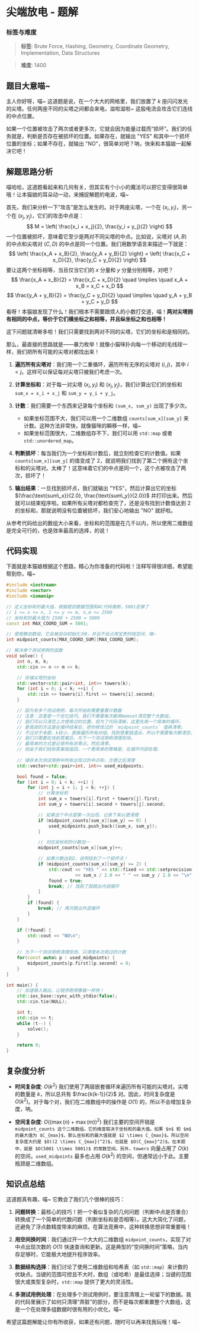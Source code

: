 # 尖端放电 - 题解

### 标签与难度
> **标签**: Brute Force, Hashing, Geometry, Coordinate Geometry, Implementation, Data Structures

> **难度**: 1400

## 题目大意喵~

主人你好呀，喵~ 这道题是说，在一个大大的网格里，我们放置了 $k$ 座闪闪发光的尖塔。任何两座不同的尖塔之间都会来电，滋啦滋啦~ 这股电流会攻击它们连线的中点位置。

如果一个位置被攻击了两次或者更多次，它就会因为能量过载而“损坏”。我们的任务就是，判断是否存在被损坏的位置。如果存在，就输出 "YES" 和其中一个损坏位置的坐标；如果不存在，就输出 "NO"，很简单对吧？呐，快来和本猫娘一起解决它吧！

## 解题思路分析

喵哈哈，这道题看起来和几何有关，但其实有个小小的魔法可以把它变得很简单哦！让本猫娘的耳朵动一动，来捕捉解题的电波，喵~

首先，我们来分析一下“攻击”是怎么发生的。对于两座尖塔，一个在 $(x_i, y_i)$，另一个在 $(x_j, y_j)$，它们的攻击中点是：
$$
M = \left( \frac{x_i + x_j}{2}, \frac{y_i + y_j}{2} \right)
$$
一个位置被损坏，意味着它至少是两对不同尖塔的中点。比如说，尖塔对 $(A, B)$ 的中点和尖塔对 $(C, D)$ 的中点是同一个位置。我们用数学语言来描述一下就是：
$$
\left( \frac{x_A + x_B}{2}, \frac{y_A + y_B}{2} \right) = \left( \frac{x_C + x_D}{2}, \frac{y_C + y_D}{2} \right)
$$
要让这两个坐标相等，当且仅当它们的 $x$ 分量和 $y$ 分量分别相等，对吧？
$$
\frac{x_A + x_B}{2} = \frac{x_C + x_D}{2} \quad \implies \quad x_A + x_B = x_C + x_D
$$
$$
\frac{y_A + y_B}{2} = \frac{y_C + y_D}{2} \quad \implies \quad y_A + y_B = y_C + y_D
$$
看呀！本猫娘发现了什么！我们根本不需要跟烦人的小数打交道，喵！**两对尖塔拥有相同的中点，等价于它们横坐标之和相等，并且纵坐标之和也相等！**

这下问题就清晰多啦！我们只需要找到两对不同的尖塔，它们的坐标和是相同的。

那么，最直接的思路就是——暴力枚举！就像小猫咪扑向每一个移动的毛线球一样，我们把所有可能的尖塔对都找出来！

1.  **遍历所有尖塔对**：我们用一个二重循环，遍历所有无序的尖塔对 $(i, j)$，其中 $i < j$。这样可以保证每对尖塔只被我们考虑一次。

2.  **计算坐标和**：对于每一对尖塔 $(x_i, y_i)$ 和 $(x_j, y_j)$，我们计算出它们的坐标和 `sum_x = x_i + x_j` 和 `sum_y = y_i + y_j`。

3.  **计数**：我们需要一个东西来记录每个坐标和 `(sum_x, sum_y)` 出现了多少次。
    *   如果坐标范围不大，我们可以用一个二维数组 `counts[sum_x][sum_y]` 来计数。这种方法非常快，就像猫咪的瞬移一样，喵~
    *   如果坐标范围很大，二维数组存不下，我们可以用 `std::map` 或者 `std::unordered_map`。

4.  **判断损坏**：每当我们为一个坐标和计数后，就立刻检查它的计数值。如果 `counts[sum_x][sum_y]` 的值变成了 2，就说明我们找到了第二个拥有这个坐标和的尖塔对。太棒了！这意味着它们的中点是同一个，这个点被攻击了两次，损坏了！

5.  **输出结果**：一旦找到损坏点，我们就输出 "YES"，然后计算出它的坐标 $(\frac{\text{sum\_x}}{2.0}, \frac{\text{sum\_y}}{2.0})$ 并打印出来。然后就可以结束程序啦。如果所有尖塔对都检查完了，还是没有找到计数值达到 2 的坐标和，那就说明没有位置被损坏，我们安心地输出 "NO" 就好啦。

从参考代码给出的数组大小来看，坐标和的范围是在几千以内，所以使用二维数组是完全可行的，也是效率最高的选择，的说！

## 代码实现

下面就是本猫娘根据这个思路，精心为你准备的代码啦！注释写得很详细，希望能帮到你，喵~

```cpp
#include <iostream>
#include <vector>
#include <iomanip>

// 定义坐标和的最大值，根据题目数据范围和AC代码推断，5001足够了
// 1 <= x <= n, 1 <= y <= m, n,m <= 2500
// 坐标和的最大值为 2500 + 2500 = 5000
const int MAX_COORD_SUM = 5001;

// 使用静态数组，它会被自动初始化为0，并且不会占用宝贵的栈空间，喵~
int midpoint_counts[MAX_COORD_SUM][MAX_COORD_SUM];

// 解决单个测试用例的函数
void solve() {
    int n, m, k;
    std::cin >> n >> m >> k;

    // 存储尖塔的坐标
    std::vector<std::pair<int, int>> towers(k);
    for (int i = 0; i < k; ++i) {
        std::cin >> towers[i].first >> towers[i].second;
    }

    // 因为有多个测试用例，每次开始前需要重置计数器
    // 注意：这里是一个优化技巧。我们不需要每次都用memset清空整个大数组。
    // 我们可以只清空上次使用过的位置。但为了代码清晰，这里先用一个简单的循环。
    // 更高效的方法是在循环结束后，把你修改过的 `midpoint_counts` 值再清零。
    // 不过对于本题，k较小，直接遍历所有对组，找到答案就退出，所以不需要每次都清空。
    // 我们只需要在找到答案后，为下一个测试用例清理现场。
    // 最简单的方式是记录所有非零点，然后清零。
    // 但由于我们找到答案就返回，一个更简单的策略是，在循环内部处理。
    
    // 储存本次测试用例中所有出现过的中点和，方便之后清理
    std::vector<std::pair<int, int>> used_midpoints;

    bool found = false;
    for (int i = 0; i < k; ++i) {
        for (int j = i + 1; j < k; ++j) {
            // 计算坐标和
            int sum_x = towers[i].first + towers[j].first;
            int sum_y = towers[i].second + towers[j].second;

            // 如果这个中点是第一次出现，记录下来以便清理
            if (midpoint_counts[sum_x][sum_y] == 0) {
                used_midpoints.push_back({sum_x, sum_y});
            }

            // 对应坐标和的计数加一
            midpoint_counts[sum_x][sum_y]++;

            // 如果计数达到2，说明找到了一个损坏点！
            if (midpoint_counts[sum_x][sum_y] >= 2) {
                std::cout << "YES " << std::fixed << std::setprecision(1) 
                          << sum_x / 2.0 << " " << sum_y / 2.0 << "\n";
                found = true;
                break; // 找到了就跳出内层循环
            }
        }
        if (found) {
            break; // 再次跳出外层循环
        }
    }

    if (!found) {
        std::cout << "NO\n";
    }
    
    // 为下一个测试用例清理现场，只清理本次用过的计数
    for(const auto& p : used_midpoints) {
        midpoint_counts[p.first][p.second] = 0;
    }
}

int main() {
    // 加速输入输出，让程序跑得像猫一样快！
    std::ios_base::sync_with_stdio(false);
    std::cin.tie(NULL);

    int t;
    std::cin >> t;
    while (t--) {
        solve();
    }

    return 0;
}
```

## 复杂度分析

- **时间复杂度**: $O(k^2)$
  我们使用了两层嵌套循环来遍历所有可能的尖塔对。尖塔的数量是 $k$，所以总共有 $\frac{k(k-1)}{2}$ 对。因此，时间复杂度是 $O(k^2)$。对于每个对，我们在二维数组中的操作是 $O(1)$ 的，所以不会增加复杂度，呐。

- **空间复杂度**: $O((\max(n)+\max(m))^2)$
  我们主要的空间开销是 `midpoint_counts 这个二维数组。它的维度取决于坐标和的最大值。如果 $n$ 和 $m$ 的最大值为 $C_{max}$，那么坐标和的最大值就是 $2 \times C_{max}$。所以空间复杂度大约是 $O((2 \times C_{max})^2)$，也就是 $O(C_{max}^2)$。在本题中，就是 $O(5001 \times 5001)$ 的常数空间。另外，towers` 向量占用了 $O(k)$ 的空间，`used_midpoints` 最多也占用 $O(k^2)$ 的空间，但通常远小于此。主要瓶颈是二维数组。

## 知识点总结

这道题真有趣，喵~ 它教会了我们几个很棒的技巧：

1.  **问题转换**：最核心的技巧！把一个看似复杂的几何问题（判断中点是否重合）转换成了一个简单的代数问题（判断坐标和是否相等）。这大大简化了问题，还避免了浮点数精度带来的麻烦。在算法竞赛中，这种转换思想非常重要哦！

2.  **用空间换时间**：我们通过开一个大大的二维数组 `midpoint_counts`，实现了对中点出现次数的 $O(1)$ 快速查询和更新。这是典型的“空间换时间”策略，当内存足够时，它能极大地提升程序效率。

3.  **数据结构选择**：我们讨论了使用二维数组和哈希表（如 `std::map`）来计数的优缺点。当键的范围可控且不大时，数组（或哈希）是最佳选择；当键的范围很大或类型复杂时，`std::map` 提供了更大的灵活性。

4.  **多测试用例处理**：在处理多个测试用例时，要注意清理上一轮留下的数据。我的代码里展示了如何只清理“弄脏”的部分，而不是每次都重置整个大数组，这是一个在处理多组数据时很有用的小优化，喵~

希望这篇题解能让你有所收获，如果还有问题，随时可以再来找我玩哦！喵~